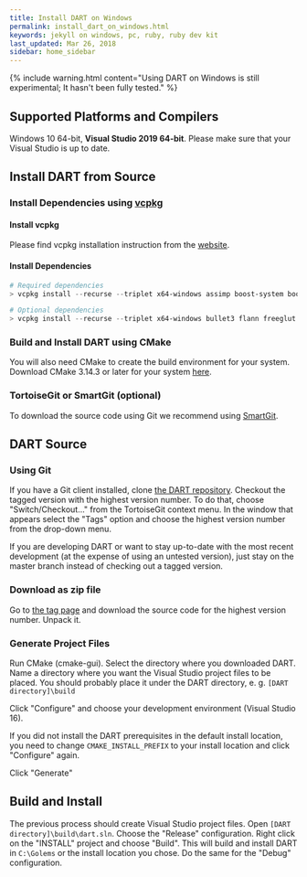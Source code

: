 ```yaml
---
title: Install DART on Windows
permalink: install_dart_on_windows.html
keywords: jekyll on windows, pc, ruby, ruby dev kit
last_updated: Mar 26, 2018
sidebar: home_sidebar
---
```


{% include warning.html content="Using DART on Windows is still experimental; It hasn't been fully tested." %}

## Supported Platforms and Compilers

Windows 10 64-bit, **Visual Studio 2019 64-bit**. Please make sure that your Visual Studio is up to date.

## Install DART from Source

### Install Dependencies using [vcpkg](https://vcpkg.readthedocs.io/en/latest/)

#### Install vcpkg

Please find vcpkg installation instruction from the [website](https://vcpkg.readthedocs.io/en/latest/examples/using-sqlite/#install).

#### Install Dependencies

```powershell
# Required dependencies
> vcpkg install --recurse --triplet x64-windows assimp boost-system boost-filesystem ccd eigen3 fcl

# Optional dependencies
> vcpkg install --recurse --triplet x64-windows bullet3 flann freeglut nlopt ode opengl osg tinyxml2 urdfdom
```

### Build and Install DART using CMake

You will also need CMake to create the build environment for your system. Download CMake 3.14.3 or later for your system [here](http://www.cmake.org/cmake/resources/software.html).

### TortoiseGit or SmartGit (optional)

To download the source code using Git we recommend using [SmartGit](http://www.syntevo.com/smartgit/download).

## DART Source

### Using Git

If you have a Git client installed, clone [the DART repository](https://github.com/dartsim/dart.git). Checkout the tagged version with the highest version number. To do that, choose "Switch/Checkout..." from the TortoiseGit context menu. In the window that appears select the "Tags" option and choose the highest version number from the drop-down menu.

If you are developing DART or want to stay up-to-date with the most recent development (at the expense of using an untested version), just stay on the master branch instead of checking out a tagged version.

### Download as zip file

Go to [the tag page](https://github.com/dartsim/dart/tags) and download the source code for the highest version number. Unpack it.

### Generate Project Files

Run CMake (cmake-gui). Select the directory where you downloaded DART. Name a directory where you want the Visual Studio project files to be placed. You should probably place it under the DART directory, e. g. `[DART directory]\build`

Click "Configure" and choose your development environment (Visual Studio 16).

If you did not install the DART prerequisites in the default install location, you need to change `CMAKE_INSTALL_PREFIX` to your install location and click "Configure" again.

Click "Generate"

## Build and Install

The previous process should create Visual Studio project files. Open `[DART directory]\build\dart.sln`. Choose the "Release" configuration. Right click on the "INSTALL" project and choose "Build". This will build and install DART in `C:\Golems` or the install location you chose. Do the same for the "Debug" configuration.
